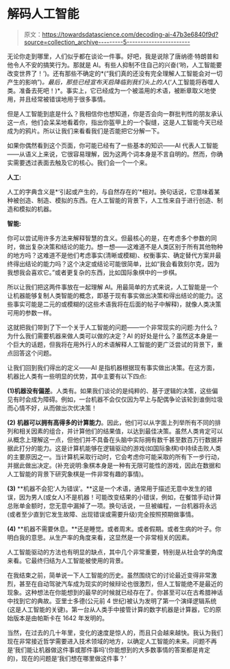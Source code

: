 # 解码人工智能

> 原文：<https://towardsdatascience.com/decoding-ai-47b3e6840f9d?source=collection_archive---------5----------------------->

无论你走到哪里，人们似乎都在谈论一件事。好吧，我是说除了唐纳德·特朗普和他令人不安的搞笑行为。那就是 AI。有些人抑制不住自己的兴奋(‘哟，人工智能要改变世界了！’)。还有那些不确定的*(“我们真的还没有完全理解人工智能会对一切产生的影响”)*。最后，那些已经宣布天启降临到我们头上的人*(‘人工智能将吞噬人类。准备去死吧！)*。事实上，它已经成为一个被滥用的术语，被断章取义地使用，并且经常被错误地用于很多事情。

但是人工智能到底是什么？我相信你也想知道，你是否会向一群批判性的朋友承认这一点，他们会呆呆地看着你，指出你盔甲上的一个裂缝，这是人工智能今天已经成为的鸦片。所以让我们来看看我们是否能把它分解一下。

如果你偶然看到这个页面，你可能已经有了一些基本的知识——AI 代表人工智能——从语义上来说，它很容易理解，因为这两个词本身是不言自明的。然而，你确实需要透过表面去触及它的核心。我们会一个一个来。

**人工:**

人工的字典含义是*‘引起或产生的，与自然存在的’*相对。换句话说，它意味着某种被创造、制造、模拟的东西。在人工智能的背景下，人工性来自于进行创造、制造和模拟的机器。

**智能:**

你可以尝试用许多方法来解释智慧的含义。但最核心的是，在考虑多个参数的同时，做出复杂决策和结论的能力。想一想——这难道不是人类区别于所有其他物种的地方吗？这难道不是他们考虑事实(清晰或模糊)、权衡事实、确定替代方案并最终得出结论的能力吗？这个决定或结论可能很简单，比如“我会看敦刻尔克，因为我想我会喜欢它。”或者更复杂的东西，比如国际象棋中的一步棋。

所以让我们把这两件事放在一起理解 AI。用最简单的方式来说，人工智能是一个让机器能够复制人类智能的概念，即基于现有事实做出决策和得出结论的能力。这些事实可能是二元的或模糊的(这些术语我将在后面的帖子中解释)，就像人类决策可用的参数一样。

这就把我们带到了下一个关于人工智能的问题——一个非常现实的问题:为什么？为什么我们需要机器来做人类可以做的决定？AI 的好处是什么？虽然这本身是一个巨大的话题，但我将在用外行人的术语解释人工智能的更广泛尝试的背景下，重点回答这个问题。

让我们回到我们得出的定义——AI 是指机器根据现有事实做出决策。在这方面，机器比人类有一些明显的优势，其中主要有以下四点:

**(1)机器没有偏差**。人类有。如果我们谈论的是纯粹的、基于逻辑的决策，这些偏见有时会成为障碍。例如，一台机器不会仅仅因为早上与配偶争论该轮到谁倒垃圾而心情不好，从而做出次优决策！

**(2)** **机器可以拥有高得多的计算能力**。因此，他们可以从字面上列举所有不同的排列和相关因素的组合，并计算他们的结果值，以达到最佳决策。虽然人类肯定可以从概念上理解这一点，但他们并不具备在头脑中实际拥有数千甚至数百万行数据并据此打分的能力。这是计算机能够在逻辑驱动的游戏(如国际象棋)中持续击败人类的主要原因之一。当计算机采取行动时，它会考虑你可能采取的所有下一步行动，并据此做出决定。(补充说明:象棋本身是一种有无限可能性的游戏，因此在数据和人工智能的背景下研究象棋是一件非常有趣的事情)。

**(3)** **机器不会犯‘人为错误’。**这是一个术语，通常用于描述无意中发生的错误，因为男人(或女人)不是机器！可能改变结果的小错误，例如，在餐馆手动计算总账单金额时，您无意中漏掉了一项。换句话说，一旦被编程，一台机器将永远(或者至少直到它发生故障、出现错误或需要升级)完全按照预期做事情。

**(4)** **机器不需要休息。**还是睡觉。或者周末。或者假期。或者生病的叶子。你明白我的意思。从生产率的角度来看，这显然是一个非常相关的因素。

人工智能驱动的方法也有明显的缺点，其中几个非常重要，特别是从社会学的角度来看。它最终归结为人工智能被使用的背景。

在我结束之前，简单说一下人工智能的历史。虽然围绕它的讨论最近变得非常激烈，甚至在自动驾驶汽车成为现实的时候辩论也很激烈，但人工智能绝不是最近的现象。这种想法在你能想到的最早的时候就已经存在了。你甚至可以在古希腊神话中找到它的典故。亚里士多德(公元前 4 世纪)被认为发明了第一个演绎逻辑系统(这是人工智能的关键)。第一台从人类手中接管计算的数字机器是计算器，它的原始版本是由帕斯卡在 1642 年发明的。

当然，在过去的几十年里，变化的速度是惊人的，而且只会越来越快。我认为我们现在非常接近哲学需要进入技术领域的地方，以确定人工智能的未来。问题不再是‘我们能让机器做这件事或那件事吗’(你能想到的大多数事情的答案都是肯定的)，现在的问题是‘我们想在哪里做这件事？’